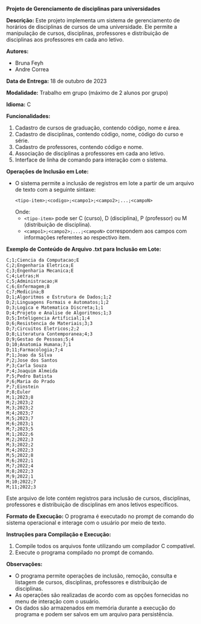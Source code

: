 **Projeto de Gerenciamento de disciplinas para universidades**

**Descrição:**
Este projeto implementa um sistema de gerenciamento de horários de disciplinas de cursos de uma universidade. Ele permite a manipulação de cursos, disciplinas, professores e distribuição de disciplinas aos professores em cada ano letivo.

**Autores:**
- Bruna Feyh
- Andre Correa

**Data de Entrega:** 18 de outubro de 2023

**Modalidade:** Trabalho em grupo (máximo de 2 alunos por grupo)

**Idioma:** C

**Funcionalidades:**
1. Cadastro de cursos de graduação, contendo código, nome e área.
2. Cadastro de disciplinas, contendo código, nome, código do curso e série.
3. Cadastro de professores, contendo código e nome.
4. Associação de disciplinas a professores em cada ano letivo.
5. Interface de linha de comando para interação com o sistema.

**Operações de Inclusão em Lote:**
- O sistema permite a inclusão de registros em lote a partir de um arquivo de texto com a seguinte sintaxe:
  ```
  <tipo-item>;<codigo>;<campo1>;<campo2>;...;<campoN>
  ```
  Onde:
  - `<tipo-item>` pode ser C (curso), D (disciplina), P (professor) ou M (distribuição de disciplina).
  - `<campo1>;<campo2>;...;<campoN>` correspondem aos campos com informações referentes ao respectivo item.

**Exemplo de Conteúdo de Arquivo .txt para Inclusão em Lote:**
```
C;1;Ciencia da Computacao;E
C;2;Engenharia Eletrica;E
C;3;Engenharia Mecanica;E
C;4;Letras;H
C;5;Administracao;H
C;6;Enfermagem;B
C;7;Medicina;B
D;1;Algoritmos e Estrutura de Dados;1;2
D;2;Linguagens Formais e Automatos;1;2
D;3;Logica e Matematica Discreta;1;1
D;4;Projeto e Analise de Algoritmos;1;3
D;5;Inteligencia Artificial;1;4
D;6;Resistencia de Materiais;3;3
D;7;Circuitos Eletricos;2;2
D;8;Literatura Contemporanea;4;3
D;9;Gestao de Pessoas;5;4
D;10;Anatomia Humana;7;1
D;11;Farmacologia;7;4
P;1;Joao da Silva
P;2;Jose dos Santos
P;3;Carla Souza
P;4;Joaquim Almeida
P;5;Pedro Batista
P;6;Maria do Prado
P;7;Einstein
P;8;Euler
M;1;2023;8
M;2;2023;2
M;3;2023;2
M;4;2023;7
M;5;2023;7
M;6;2023;1
M;7;2023;5
M;1;2022;6
M;2;2022;3
M;3;2022;2
M;4;2022;3
M;5;2022;8
M;6;2022;1
M;7;2022;4
M;8;2022;3
M;9;2022;1
M;10;2022;7
M;11;2022;3
```

Este arquivo de lote contém registros para inclusão de cursos, disciplinas, professores e distribuição de disciplinas em anos letivos específicos.

**Formato de Execução:**
O programa é executado no prompt de comando do sistema operacional e interage com o usuário por meio de texto.

**Instruções para Compilação e Execução:**
1. Compile todos os arquivos fonte utilizando um compilador C compatível.
2. Execute o programa compilado no prompt de comando.

**Observações:**
- O programa permite operações de inclusão, remoção, consulta e listagem de cursos, disciplinas, professores e distribuição de disciplinas.
- As operações são realizadas de acordo com as opções fornecidas no menu de interação com o usuário.
- Os dados são armazenados em memória durante a execução do programa e podem ser salvos em um arquivo para persistência.

